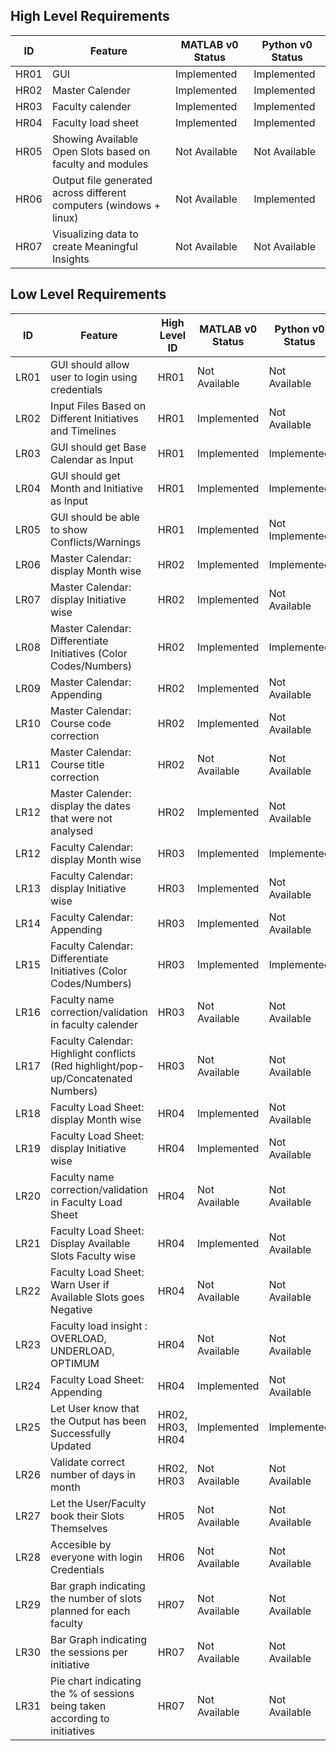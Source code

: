 ## High Level Requirements
|ID|Feature| MATLAB v0 Status| Python v0 Status |
|---|---|---|----|
HR01 |GUI | Implemented |Implemented|
HR02 |Master Calender | Implemented | Implemented |
HR03 |Faculty calender | Implemented |Implemented |
HR04 |Faculty load sheet | Implemented |Implemented |
HR05 |Showing Available Open Slots based on faculty and modules | Not Available | Not Available| 
HR06 |Output file generated across different computers (windows + linux)| Not Available |Implemented |
HR07 |Visualizing data to create Meaningful Insights | Not Available| Not Available|

## Low Level Requirements
|ID|Feature|High Level ID| MATLAB v0 Status| Python v0 Status |
|--|---|---|---|----|
LR01|GUI should allow user to login using credentials | HR01 | Not Available | Not Available|
LR02 |Input Files Based on Different Initiatives and Timelines |HR01| Implemented |Not Available |
LR03|GUI should get Base Calendar as Input | HR01 | Implemented |Implemented|
LR04|GUI should get Month  and Initiative as Input | HR01 | Implemented |Implemented|
LR05|GUI should be able to show Conflicts/Warnings | HR01 | Implemented |Not Implemented|
LR06|Master Calendar: display Month wise |HR02| Implemented | Implemented|
LR07|Master Calendar: display Initiative wise|HR02| Implemented |Not Available |
LR08|Master Calendar: Differentiate Initiatives (Color Codes/Numbers)|HR02| Implemented | Implemented|
LR09|Master Calendar: Appending|HR02| Implemented | Not Available| 
LR10|Master Calendar: Course code correction|HR02| Implemented | Not Available|
LR11|Master Calendar: Course title correction|HR02| Not Available | Not Available|
LR12|Master Calender: display the dates that were not analysed|HR02| Implemented | Not Available|
LR12|Faculty Calendar: display Month wise |HR03| Implemented |Implemented |
LR13|Faculty Calendar: display Initiative wise|HR03| Implemented |Not Available |
LR14|Faculty Calendar: Appending|HR03| Implemented | Not Available|
LR15|Faculty Calendar: Differentiate Initiatives (Color Codes/Numbers)|HR03| Implemented |Implemented |
LR16|Faculty name correction/validation in faculty calender|HR03| Not Available | Not Available|
LR17|Faculty Calendar: Highlight conflicts (Red highlight/pop-up/Concatenated Numbers) |HR03| Not Available |Not Available |
LR18|Faculty Load Sheet: display Month wise |HR04|Implemented |Not Available |
LR19|Faculty Load Sheet: display Initiative wise|HR04|Implemented |Not Available |
LR20|Faculty name correction/validation in Faculty Load Sheet|HR04| Not Available | Not Available|
LR21|Faculty Load Sheet: Display Available Slots Faculty wise|HR04| Implemented | Not Available|
LR22|Faculty Load Sheet: Warn User if Available Slots goes Negative | HR04 | Not Available| Not Available|
LR23|Faculty load insight : OVERLOAD, UNDERLOAD, OPTIMUM |HR04| Not Available |Not Available |
LR24|Faculty Load Sheet: Appending |HR04| Implemented |Not Available |
LR25|Let User know that the Output has been Successfully Updated |HR02, HR03, HR04|Implemented | Implemented|
LR26|Validate correct number of days in month|HR02, HR03| Not Available |Not Available|
LR27|Let the User/Faculty book their Slots Themselves | HR05 | Not Available | Not Available|
LR28|Accesible by everyone with login Credentials | HR06 | Not Available | Not Available|
LR29| Bar graph indicating the number of slots planned for each faculty| HR07 | Not Available | Not Available|
LR30| Bar Graph indicating the sessions per initiative| HR07| Not Available | Not Available|
LR31| Pie chart indicating the % of sessions being taken according to initiatives | HR07 | Not Available | Not Available|











